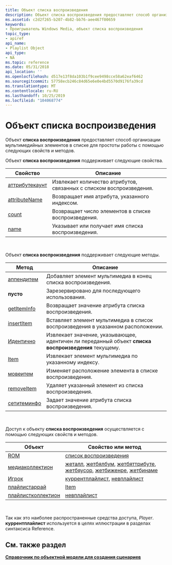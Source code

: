 ```yaml
---
title: Объект списка воспроизведения
description: Объект списка воспроизведения предоставляет способ организации мультимедийных элементов в списке для простоты работы с помощью следующих свойств и методов.
ms.assetid: c2d2f265-b207-4b82-bb76-aee467f00659
keywords:
- Проигрыватель Windows Media, объект списка воспроизведения
topic_type:
- apiref
api_name:
- Playlist Object
api_type:
- NA
ms.topic: reference
ms.date: 05/31/2018
api_location: ''
ms.openlocfilehash: d517e13f8da103b1f9cee9498cce58a62eaf6462
ms.sourcegitcommit: 57758ecb246c84d65e6e0e4bd5570d9176fa39cd
ms.translationtype: MT
ms.contentlocale: ru-RU
ms.lasthandoff: 10/25/2019
ms.locfileid: "104068774"
---
```

# <a name="playlist-object"></a>Объект списка воспроизведения

Объект **списка воспроизведения** предоставляет способ организации мультимедийных элементов в списке для простоты работы с помощью следующих свойств и методов.

Объект **списка воспроизведения** поддерживает следующие свойства.



| Свойство                                      | Описание                                                      |
|-----------------------------------------------|------------------------------------------------------------------|
| [аттрибутекаунт](playlist-attributecount.md) | Извлекает количество атрибутов, связанных с списком воспроизведения. |
| [attributeName](playlist-attributename.md)   | Возвращает имя атрибута, указанного индексом.        |
| [count](playlist-count.md)                   | Возвращает число элементов в списке воспроизведения.                   |
| [name](playlist-name.md)                     | Указывает или получает имя списка воспроизведения.                 |



 

Объект **списка воспроизведения** поддерживает следующие методы.



| Метод                                  | Описание                                                                                            |
|-----------------------------------------|--------------------------------------------------------------------------------------------------------|
| [аппендитем](playlist-appenditem.md)   | Добавляет элемент мультимедиа в конец списка воспроизведения.                                                          |
| **пусто**                               | Зарезервировано для последующего использования.                                                                               |
| [getItemInfo](playlist-getiteminfo.md) | Возвращает значение атрибута списка воспроизведения.                                                           |
| [insertItem](playlist-insertitem.md)   | Вставляет элемент мультимедиа в список воспроизведения в указанном расположении.                                      |
| [Идентично](playlist-isidentical.md) | Извлекает значение, указывающее, идентичен ли переданный объект **списка воспроизведения** текущему. |
| [Item](playlist-item.md)               | Извлекает элемент мультимедиа по указанному индексу.                                                       |
| [мовеитем](playlist-moveitem.md)       | Изменяет расположение элемента в списке воспроизведения.                                                       |
| [removeItem](playlist-removeitem.md)   | Удаляет указанный элемент из списка воспроизведения.                                                          |
| [сетитеминфо](playlist-setiteminfo.md) | Задает значение атрибута списка воспроизведения.                                                           |



 

Доступ к объекту **списка воспроизведения** осуществляется с помощью следующих свойств и методов.



| Объект                                              | Свойство или метод                                                                                                                                                                                                                                                                 |
|-----------------------------------------------------|------------------------------------------------------------------------------------------------------------------------------------------------------------------------------------------------------------------------------------------------------------------------------------|
| [ROM](cdrom-object.md)                           | [список воспроизведения](cdrom-playlist.md)                                                                                                                                                                                                                                                     |
| [медиаколлектион](mediacollection-object.md)       | [жеталл](mediacollection-getall.md), [жетбялбум](mediacollection-getbyalbum.md), [жетбяттрибуте](mediacollection-getbyattribute.md), [жетбяусор](mediacollection-getbyauthor.md), [жетбиженре](mediacollection-getbygenre.md), [жетбинаме](mediacollection-getbyname.md) |
| [Игрок](player-object.md)                         | [куррентплайлист](player-currentplaylist.md), [невплайлист](player-newplaylist.md)                                                                                                                                                                                               |
| [плайлистаррай](playlistarray-object.md)           | [Item](playlistarray-item.md)                                                                                                                                                                                                                                                     |
| [плайлистколлектион](playlistcollection-object.md) | [невплайлист](playlistcollection-newplaylist.md)                                                                                                                                                                                                                                  |



 

Так как это наиболее распространенные средства доступа, *Player*. **куррентплайлист** используется в целях иллюстрации в разделах синтаксиса Reference.

## <a name="see-also"></a>См. также раздел

<dl> <dt>

[**Справочник по объектной модели для создания сценариев**](object-model-reference-for-scripting.md)
</dt> </dl>

 

 





